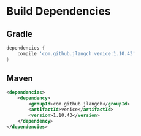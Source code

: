 # Build Dependencies


## Gradle

```groovy
dependencies {
    compile 'com.github.jlangch:venice:1.10.43'
}
```

## Maven

```xml
<dependencies>
    <dependency>
        <groupId>com.github.jlangch</groupId>
        <artifactId>venice</artifactId>
        <version>1.10.43</version>
    </dependency>
</dependencies>
```
